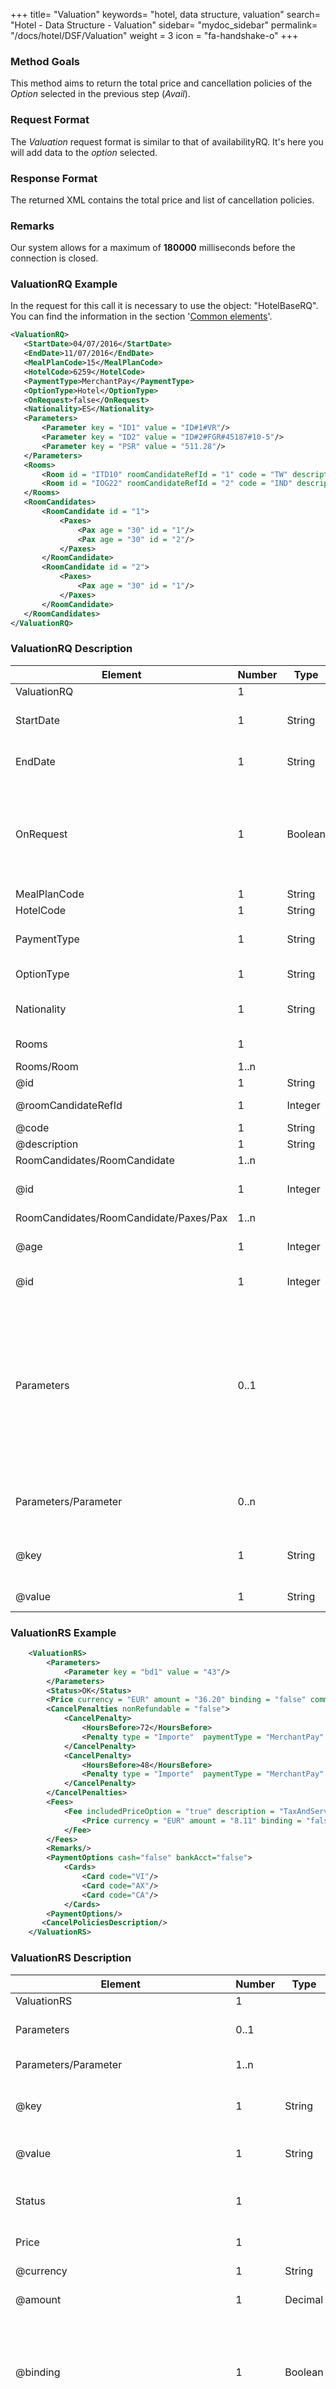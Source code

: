+++
title= "Valuation"
keywords= "hotel, data structure, valuation"
search= "Hotel - Data Structure - Valuation"
sidebar= "mydoc_sidebar"
permalink= "/docs/hotel/DSF/Valuation"
weight = 3
icon = "fa-handshake-o"
+++



### Method Goals


This method aims to return the total price and cancellation policies of the *Option*
selected  in the previous step (*Avail*).



### Request Format


The *Valuation* request format is similar to that of availabilityRQ. It's here you will add  data to the *option* selected.



### Response Format


The returned XML contains the total price and list of cancellation policies. 



### Remarks


Our system allows for a maximum of **180000** milliseconds before the connection is closed.



### ValuationRQ Example

In the request for this call it is necessary to use the object: "HotelBaseRQ". You can find the information in the section '[Common elements](/connectiontypessellers/hotelpullsellers/methods/messages/common-elements/)'.

~~~xml
<ValuationRQ>
   <StartDate>04/07/2016</StartDate>
   <EndDate>11/07/2016</EndDate>
   <MealPlanCode>15</MealPlanCode>
   <HotelCode>6259</HotelCode>
   <PaymentType>MerchantPay</PaymentType>
   <OptionType>Hotel</OptionType>
   <OnRequest>false</OnRequest>
   <Nationality>ES</Nationality>
   <Parameters>
       <Parameter key = "ID1" value = "ID#1#VR"/>
       <Parameter key = "ID2" value = "ID#2#FGR#45187#10-5"/>
       <Parameter key = "PSR" value = "511.28"/>
   </Parameters>
   <Rooms>
       <Room id = "ITD10" roomCandidateRefId = "1" code = "TW" description = "Twinn"/>
       <Room id = "IOG22" roomCandidateRefId = "2" code = "IND" description = "Individual"/>
   </Rooms>
   <RoomCandidates>
       <RoomCandidate id = "1">
           <Paxes>
               <Pax age = "30" id = "1"/>
               <Pax age = "30" id = "2"/>
           </Paxes>
       </RoomCandidate>
       <RoomCandidate id = "2">
           <Paxes>
               <Pax age = "30" id = "1"/>
           </Paxes>
       </RoomCandidate>
   </RoomCandidates>
</ValuationRQ>
~~~


### ValuationRQ Description


| **Element**                            | **Number** | **Type** | **Description** |
| -------------------------------------- | ---------- | -------- | --------------- |
| ValuationRQ                            | 1          |          | Root node.      |
| StartDate                              | 1          | String   | Start date of rate search. Format dd/MM/yyyy	 |
| EndDate                                | 1          | String   | End date of rates search. Format dd/MM/yyyy	 |
| OnRequest                              | 1          | Boolean  | Indicates if you want to receive the on request options in AvailRS, as long as the supplier returns it in this method (see [MetaData](/connectiontypessellers/hotelpullsellers/methods/messages/static-methods/metadata/)). |
| MealPlanCode                           | 1          | String   | MealPlan code.  |
| HotelCode                              | 1          | String   | Hotel code.     |
| PaymentType                            | 1          | String   | Indicates payment type (See full type list at [Lists of Data](/connectiontypessellers/hotelpullsellers/methods/messages/listsdata/#payment-types)). |
| OptionType                             | 1          | String   | Indicates option types. |
| Nationality                            | 1       | String   | Guest nationality (use ISO3166_1_alfa_2). |
| Rooms                                  | 1          |          | Rooms in this option (room list). |
| Rooms/Room                             | 1..n       |          | Room Details. |
| @id                                    | 1          | String   | Room Identifier. |
| @roomCandidateRefId                    | 1          | Integer  | Room candidate Identifier. |
| @code                                  | 1          | String   | Room code.      |
| @description                           | 1          | String   | Room description. |
| RoomCandidates/RoomCandidate           | 1..n       |          | Room required.  |
| @id                                    | 1          | Integer  | Id of requested room (starting at 1). |
| RoomCandidates/RoomCandidate/Paxes/Pax | 1..n       |          | Pax required.   |
| @age                                   | 1          | Integer  | Passenger age on the day of check-in. |
| @id                                    | 1          | Integer  | Passenger id (starting at 1). |
| Parameters                             | 0..1       |          | Additional parameters reported in AvailRS. **If you receive parameters in AvailRS it is mandatory to send them exactly the same as received.** If you don't send exactly the same parameters as received the Valuation could fail. |
| Parameters/Parameter                   | 0..n       |          | Additional parameter requiring integration. |
| @key                                   | 1          | String   | Contains keyword/Id to identify a parameter. |
| @value                                 | 1          | String   | Contains parameter value. |



### ValuationRS Example


~~~xml
    <ValuationRS>
        <Parameters>
            <Parameter key = "bd1" value = "43"/>
        </Parameters>
        <Status>OK</Status>
        <Price currency = "EUR" amount = "36.20" binding = "false" commission = "-1"/>
        <CancelPenalties nonRefundable = "false">
            <CancelPenalty>
                <HoursBefore>72</HoursBefore>
                <Penalty type = "Importe"  paymentType = "MerchantPay" currency = "EUR">25.00</Penalty>
            </CancelPenalty>
            <CancelPenalty>
                <HoursBefore>48</HoursBefore>
                <Penalty type = "Importe"  paymentType = "MerchantPay" currency = "EUR">72.40</Penalty>
            </CancelPenalty>
        </CancelPenalties>
        <Fees>
            <Fee includedPriceOption = "true" description = "TaxAndServiceFee">
                <Price currency = "EUR" amount = "8.11" binding = "false" commission = "-1"/>
            </Fee>
        </Fees>
        <Remarks/>
        <PaymentOptions cash="false" bankAcct="false">
            <Cards>
                <Card code="VI"/>
                <Card code="AX"/>
                <Card code="CA"/>  
            </Cards> 
        <PaymentOptions/>       
       <CancelPoliciesDescription/>
    </ValuationRS>
~~~


### ValuationRS Description


| **Element**                               | **Number** | **Type** | **Description** |
| ----------------------------------------- | ---------- | -------- | --------------- |
| ValuationRS                               | 1          |          | Root node.      |
| Parameters                                | 0..1       |          | Parameters for additional information. |
| Parameters/Parameter                      | 1..n       |          | List of parameters. |
| @key                                      | 1          | String   | Contains the keyword/Id to identify a parameter. |
| @value                                    | 1          | String   | Contains parameter value. |
| Status                                    | 1          |          | Status option (OK = available, RQ = on request). |
| Price                                     | 1          |          | Total price of this valuation. |
| @currency				    | 1          | String   | Currency code. |
| @amount                                   | 1          | Decimal  | Option Amount. |
| @binding                                  | 1          | Boolean  | Identifies if the price is binding (When true the sale price returned must not be less than the price informed). |
| @commission                               | 1          | Decimal  | Commission: -1 = not specified (indicated in contract with the supplier), 0 = net price, X = % of the commission applied to the amount. |
| CancelPenalties                           | 1          |          | Cancellation policy details. |
| @nonRefundable                            | 1          | Boolean  | Indicate if this option is nonRefundable (true or false). |
| CancelPenalties/CancelPenalty             | 0..n       |          | Listing cancellation penalties. |
| CancelPenalties/CancelPenalty/HoursBefore | 1          | String   | Number of hours prior to checkin date in which this Cancellation policy applies . |
| CancelPenalties/CancelPenalty/Penalty     | 1          |          | Contains the value to apply. |
| @type					    | 1          | String   | Type of possible penalty values: “Noches” (nights) , “Porcentaje” (percentage) ,”Importe” (price value). |
| @currency				    | 1          | String   | Currency code. |
| @paymentType                            | 1          | String   | Indicates payment type of penalty (See full type list at [Lists of Data](/connectiontypessellers/hotelpullsellers/methods/messages/listsdata/#payment-types)) . |
| Remarks 				    | 0..1       | String   | Remarks (see [MetaData](/connectiontypessellers/hotelpullsellers/methods/messages/static-methods/metadata/) in order to verify if a supplier implements it).       |
| PaymentOptions			    | 0..1       | String   | Payment Types allowed by the supplier. This tag  is mandatory only if payment type is different than MerchantPay. |
| PaymentOptions/Cards			    | 0..1		 | 	    | List of cards allowed. |
| PaymentOptions/Cards/Card		    | 1..n       |          | Details of card. |
| @code   				    | 1          | String   | Code card. Se the full list of card codes at [Lists of Data](/connectiontypessellers/hotelpullsellers/methods/messages/listsdata/#credit-cards) |
| Fees					    | 0..1       | 	    | Contains a list of fees. |
| Fees/Fee				    | 1..n       |          | Contains details of the fee. |
| @includedPriceOption			    | 1		 | Boolean  | Indicates if the fee is included or not in the final price (value indicated in the node Price in ValuationRS). |
| @description				    | 1          | String   | Remarks regarding fee. |
| Fees/Fee/Price			    | 1          |          | Contains details of price. |
| @currency 				    | 1          | String   | Currency code. |
| @amount 				    | 1          | Decimal  | Fee Amount. |
| @binding				    | 1          | Boolean  | Identifies if is the price is binding (When true the sale price returned must not be less than the price informed. |
| @commission				    | 1          | Decimal  | Commission: -1 = not specified (indicated in contract with supplier), 0 = net price, X = % of the commission applied to the amount. |
| CancelPoliciesDescription                 | 0..1       | String   | Contains the cancellation penalties in free text (see [MetaData](/connectiontypessellers/hotelpullsellers/methods/messages/static-methods/metadata/) in order to verify if a supplier implements it). |
 


### Detailed Description


**Suppliers with block allotment **

There are some suppliers who use block allotments, sometimes called pre-confirmation or quote.
In that case, you will have 30 minutes to complete the booking, if  not, you will have to re-launch Valuation 30 minutes after the last request, normally just before booking request.



**Status:**

The valuation response depends if the parameter <OnRequest> is set: if it is set as false, the integration will filter this option.  If the supplier provides us a new status in ValuationRS, then we return an error because the supplier changed the status option.

**CancelPenalty:**

Booking cancellation penalties are affected by the following elements:

-   **HoursBefore:** cancellation fees applicable x number of hours before the check in date

-   **Type:** There are three values that can be inside types:

> -   *Noches:* indicates the number of nights to be penalized.

> -   *Porcentaje:* indicates the percentage to pay based on the option price.

> -   *Importe:* indicates the exact amount payable

-   **Currency:** currency of the penalty fee.

In this example you can see 2 *CancelPenalty* with different *HoursBefore*:

~~~xml
<CancelPenalties nonRefundable = "false">
    <CancelPenalty>
        <HoursBefore>72</HoursBefore>
        <Penalty type = "Importe" paymentType = "MerchantPay" currency = "EUR">25.00</Penalty>
    </CancelPenalty>
    <CancelPenalty>
        <HoursBefore>48</HoursBefore>
        <Penalty type = "Importe" paymentType = "MerchantPay" currency = "EUR">72.40</Penalty>
    </CancelPenalty>
</CancelPenalties>
~~~

This means that depending on when you cancel the booking you should pay one penalty or the other, but not both. If you cancel 24 hours before the check-in you should pay 72.40€

**Final buying price:** 

If the price in the reservation is lower, we recommend taking into account the price in valuation, given that it is the price which the end customer will see. The price in reservation should always be kept in mind, especially in case it is higher than the one in valuation.

**Note:** 

*Keep the parameters in the avail response to include them in the valuation request.*

*Keep the parameters in the valuation response to include them in the reservation request.*


